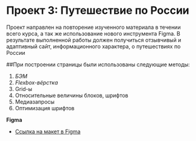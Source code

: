 # Проект 3: Путешествие по России

Проект направлен на повторение изученного материала в течении всего курса, а так же использование нового инструмента Figma. В результате выполненной работы должен получиться отзывчивый и адаптивный сайт, информационного характера, о путешествиях по России

##При построении страницы были использованы следующие методы:
1.	_БЭМ_ 
2.	_Flexbox-вёрстка_ 
3. Grid-ы
4. Относительные величины блоков, шрифтов
5. Медиазапросы
6. Оптимизация шрифтов

**Figma**

* [Ссылка на макет в Figma](https://www.figma.com/file/OyRWEjU6wBwRe1hapzQoLx/Sprint-3%3A-Russia-%2F-desktop-%2B-mobile?node-id=28503%3A0)
